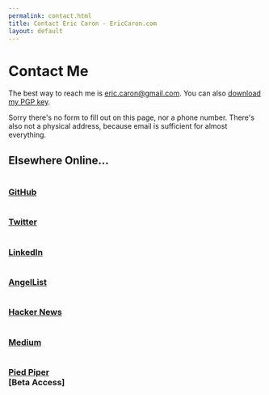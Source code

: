 ```yaml
---
permalink: contact.html
title: Contact Eric Caron - EricCaron.com
layout: default
---
```

# Contact Me
The best way to reach me is [eric.caron@gmail.com](mailto:eric.caron@gmail.com). You can also [download my PGP key](pgp.txt).

Sorry there's no form to fill out on this page, nor a phone number. There's also not a physical address, because email is sufficient for almost everything.

## Elsewhere Online&hellip;

<div class="ui grid">
  <div class="doubling four column row">
    <div class="column">
      <h3>
        <i class="ui icon github"></i>
        <a href="https://github.com/ecaron">GitHub</a>
      </h3>
    </div>
    <div class="column">
      <h3>
        <i class="ui icon twitter"></i>
        <a href="https://twitter.com/ecaron">Twitter</a>
      </h3>
    </div>
    <div class="column">
      <h3>
        <i class="ui icon linkedin"></i>
        <a href="https://www.linkedin.com/in/ecaron">LinkedIn</a>
      </h3>
    </div>
    <div class="column">
      <h3>
        <i class="ui icon angellist"></i>
        <a href="https://angel.co/eric-caron">AngelList</a>
      </h3>
    </div>
  </div>
  <div class="doubling four column row">
    <div class="column">
      <h3>
        <i class="ui icon hacker news"></i>
        <a href="https://news.ycombinator.com/user?id=ecaron">Hacker News</a>
      </h3>
    </div>
    <div class="column">
      <h3>
        <i class="ui icon medium"></i>
        <a href="https://medium.com/@ecaron">Medium</a>
      </h3>
    </div>
    <div class="column">
      <h3>
        <i class="ui icon pied piper hat"></i>
        <a href="http://www.piedpiper.com/">Pied Piper</a>
        <div class="beta-tag">[Beta Access]</div>
      </h3>
    </div>
  </div>
</div>
